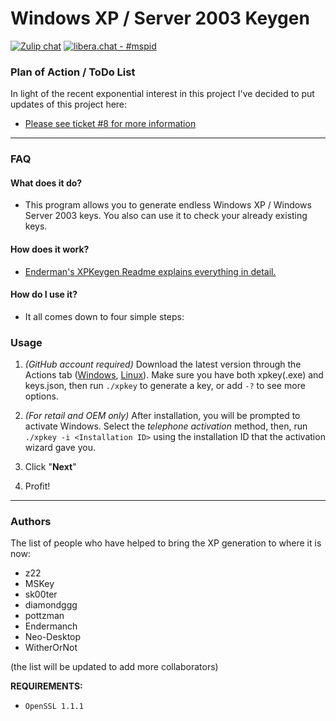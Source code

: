 # **Windows XP / Server 2003 Keygen**

[![Zulip chat](https://img.shields.io/badge/zulip-join_chat-brightgreen.svg)](https://umskt.zulipchat.com) 
[![libera.chat - #mspid](https://img.shields.io/badge/libera.chat-%23mspid-brightgreen)](https://web.libera.chat/gamja/?nick=Guest?#mspid)

### **Plan of Action / ToDo List**

In light of the recent exponential interest in this project I've decided to put updates of this project here:

* [Please see ticket #8 for more information](https://github.com/Neo-Desktop/WindowsXPKg/issues/8)


------

### **FAQ**

#### **What does it do?**

* This program allows you to generate endless Windows XP / Windows Server 2003 keys.
  You also can use it to check your already existing keys.

#### **How does it work?**

* [Enderman's XPKeygen Readme explains everything in detail.](https://github.com/Endermanch/XPKeygen)

#### **How do I use it?**

* It all comes down to four simple steps:


### **Usage**
1. *(GitHub account required)* Download the latest version through the Actions tab ([Windows](https://github.com/Neo-Desktop/WindowsXPKg/actions/workflows/windows.yml), [Linux](https://github.com/Neo-Desktop/WindowsXPKg/actions/workflows/linux.yml)). Make sure you have both xpkey(.exe) and keys.json, then run `./xpkey` to generate a key, or add `-?` to see more options.

2. *(For retail and OEM only)* After installation, you will be prompted to activate Windows. Select the *telephone activation* method, then, run `./xpkey -i <Installation ID>` using the installation ID that the activation wizard gave you.

3. Click "**Next**"

4. Profit!


------


### Authors
The list of people who have helped to bring the XP generation to where it is now:
* z22
* MSKey
* sk00ter
* diamondggg
* pottzman
* Endermanch
* Neo-Desktop
* WitherOrNot

(the list will be updated to add more collaborators)

**REQUIREMENTS:**

* `OpenSSL 1.1.1`
